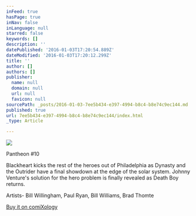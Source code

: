 ```yaml
---
inFeed: true
hasPage: true
inNav: false
inLanguage: null
starred: false
keywords: []
description: ''
datePublished: '2016-01-03T17:20:54.889Z'
dateModified: '2016-01-03T17:20:12.299Z'
title: ''
author: []
authors: []
publisher:
  name: null
  domain: null
  url: null
  favicon: null
sourcePath: _posts/2016-01-03-7ee5b434-e397-4994-b8c4-b8e74c9ec144.md
published: true
url: 7ee5b434-e397-4994-b8c4-b8e74c9ec144/index.html
_type: Article

---
```

![](https://the-grid-user-content.s3-us-west-2.amazonaws.com/3ec9f164-406f-496c-b1d7-005296f37137.jpg)

Pantheon \#10 

Blackheart kicks the rest of the heroes out of Philadelphia as Dynasty and the Outrider have a final showdown at the edge of the solar system. Johnny Venture's solution for the hero problem is finally revealed as Death Boy returns. 

Artists- Bill Willingham, Paul Ryan, Bill Williams, Brad Thomte 

[Buy it on comiXology
][0]

[0]: https://www.comixology.com/Bill-Willinghams-Pantheon-10/digital-comic/18124